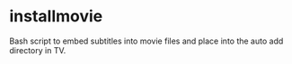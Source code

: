 # installmovie
Bash script to embed subtitles into movie files and place into the auto add directory in TV.
